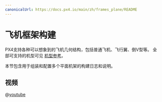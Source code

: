 ```yaml
---
canonicalUrl: https://docs.px4.io/main/zh/frames_plane/README
---
```


# 飞机框架构建

PX4支持各种可以想象到的飞机几何结构，包括普通飞机、飞行翼、倒V型等。 全部可支持的机型可见 [机型参考](../airframes/airframe_reference.md#plane)。

本节包含用于组装和配置多个平面机架的构建日志和说明。

## 视频

@[youtube](https://www.youtube.com/watch?v=8m4_NpTQn0E&vq=hd720)